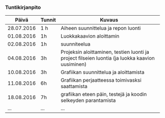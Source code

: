 ### Tuntikirjanpito
Päivä | Tunnit | Kuvaus
--------------- | ----- | ------
28.07.2016 | 1 h | Aiheen suunnittelua ja repon luonti
01.08.2016 | 1h | Luokkakaavion aloittamin
02.08.2016 | 1h | suunniteelua
04.08.2016 | 3h | Projeksin aloittaminen, testien luonti ja project filseien luontia (ja luokka kaavion uusiminen)
10.08.2016 | 3h | Grafiikan suunnittelua ja aloittamista
11.08.2016 | 6h | Grafiikan perjaatteessa toimivasksi saattamista
18.08.2016 | 7h | grafiikan eteen päin, testejä ja koodin selkeyden parantamista
... | ... | ...

